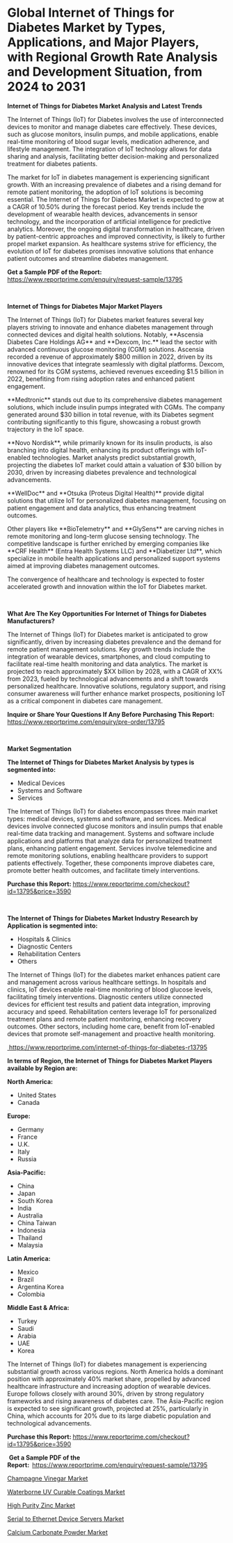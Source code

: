 <p><h1>Global Internet of Things for Diabetes Market by Types, Applications, and Major Players, with Regional Growth Rate Analysis and Development Situation, from 2024 to 2031</h1></p><p><strong>Internet of Things for Diabetes Market Analysis and Latest Trends</strong></p>
<p><p>The Internet of Things (IoT) for Diabetes involves the use of interconnected devices to monitor and manage diabetes care effectively. These devices, such as glucose monitors, insulin pumps, and mobile applications, enable real-time monitoring of blood sugar levels, medication adherence, and lifestyle management. The integration of IoT technology allows for data sharing and analysis, facilitating better decision-making and personalized treatment for diabetes patients.</p><p>The market for IoT in diabetes management is experiencing significant growth. With an increasing prevalence of diabetes and a rising demand for remote patient monitoring, the adoption of IoT solutions is becoming essential. The Internet of Things for Diabetes Market is expected to grow at a CAGR of 10.50% during the forecast period. Key trends include the development of wearable health devices, advancements in sensor technology, and the incorporation of artificial intelligence for predictive analytics. Moreover, the ongoing digital transformation in healthcare, driven by patient-centric approaches and improved connectivity, is likely to further propel market expansion. As healthcare systems strive for efficiency, the evolution of IoT for diabetes promises innovative solutions that enhance patient outcomes and streamline diabetes management.</p></p>
<p><strong>Get a Sample PDF of the Report:&nbsp;</strong> <a href="https://www.reportprime.com/enquiry/request-sample/13795?utm_campaign=1262&utm_medium=2&utm_source=Github&utm_content=ia&utm_term=11102024&utm_id=internet-of-things-for-diabetes">https://www.reportprime.com/enquiry/request-sample/13795</a></p>
<p>&nbsp;</p>
<p><strong>Internet of Things for Diabetes Major Market Players</strong></p>
<p><p>The Internet of Things (IoT) for Diabetes market features several key players striving to innovate and enhance diabetes management through connected devices and digital health solutions. Notably, **Ascensia Diabetes Care Holdings AG** and **Dexcom, Inc.** lead the sector with advanced continuous glucose monitoring (CGM) solutions. Ascensia recorded a revenue of approximately $800 million in 2022, driven by its innovative devices that integrate seamlessly with digital platforms. Dexcom, renowned for its CGM systems, achieved revenues exceeding $1.5 billion in 2022, benefiting from rising adoption rates and enhanced patient engagement.</p><p>**Medtronic** stands out due to its comprehensive diabetes management solutions, which include insulin pumps integrated with CGMs. The company generated around $30 billion in total revenue, with its Diabetes segment contributing significantly to this figure, showcasing a robust growth trajectory in the IoT space. </p><p>**Novo Nordisk**, while primarily known for its insulin products, is also branching into digital health, enhancing its product offerings with IoT-enabled technologies. Market analysts predict substantial growth, projecting the diabetes IoT market could attain a valuation of $30 billion by 2030, driven by increasing diabetes prevalence and technological advancements.</p><p>**WellDoc** and **Otsuka (Proteus Digital Health)** provide digital solutions that utilize IoT for personalized diabetes management, focusing on patient engagement and data analytics, thus enhancing treatment outcomes.</p><p>Other players like **BioTelemetry** and **GlySens** are carving niches in remote monitoring and long-term glucose sensing technology. The competitive landscape is further enriched by emerging companies like **CRF Health** (Entra Health Systems LLC) and **Diabetizer Ltd**, which specialize in mobile health applications and personalized support systems aimed at improving diabetes management outcomes.</p><p>The convergence of healthcare and technology is expected to foster accelerated growth and innovation within the IoT for Diabetes market.</p></p>
<p>&nbsp;</p>
<p><strong>What Are The Key Opportunities For Internet of Things for Diabetes Manufacturers?</strong></p>
<p><p>The Internet of Things (IoT) for Diabetes market is anticipated to grow significantly, driven by increasing diabetes prevalence and the demand for remote patient management solutions. Key growth trends include the integration of wearable devices, smartphones, and cloud computing to facilitate real-time health monitoring and data analytics. The market is projected to reach approximately $XX billion by 2028, with a CAGR of XX% from 2023, fueled by technological advancements and a shift towards personalized healthcare. Innovative solutions, regulatory support, and rising consumer awareness will further enhance market prospects, positioning IoT as a critical component in diabetes care management.</p></p>
<p><strong>Inquire or Share Your Questions If Any Before Purchasing This Report:</strong> <a href="https://www.reportprime.com/enquiry/pre-order/13795?utm_campaign=1262&utm_medium=2&utm_source=Github&utm_content=ia&utm_term=11102024&utm_id=internet-of-things-for-diabetes">https://www.reportprime.com/enquiry/pre-order/13795</a></p>
<p>&nbsp;</p>
<p><strong>Market Segmentation</strong></p>
<p><strong>The Internet of Things for Diabetes Market Analysis by types is segmented into:</strong></p>
<p><ul><li>Medical Devices</li><li>Systems and Software</li><li>Services</li></ul></p>
<p><p>The Internet of Things (IoT) for diabetes encompasses three main market types: medical devices, systems and software, and services. Medical devices involve connected glucose monitors and insulin pumps that enable real-time data tracking and management. Systems and software include applications and platforms that analyze data for personalized treatment plans, enhancing patient engagement. Services involve telemedicine and remote monitoring solutions, enabling healthcare providers to support patients effectively. Together, these components improve diabetes care, promote better health outcomes, and facilitate timely interventions.</p></p>
<p><strong>Purchase this Report:&nbsp;</strong><a href="https://www.reportprime.com/checkout?id=13795&price=3590&utm_campaign=1262&utm_medium=2&utm_source=Github&utm_content=ia&utm_term=11102024&utm_id=internet-of-things-for-diabetes">https://www.reportprime.com/checkout?id=13795&price=3590</a></p>
<p>&nbsp;</p>
<p><strong>The Internet of Things for Diabetes Market Industry Research by Application is segmented into:</strong></p>
<p><ul><li>Hospitals & Clinics</li><li>Diagnostic Centers</li><li>Rehabilitation Centers</li><li>Others</li></ul></p>
<p><p>The Internet of Things (IoT) for the diabetes market enhances patient care and management across various healthcare settings. In hospitals and clinics, IoT devices enable real-time monitoring of blood glucose levels, facilitating timely interventions. Diagnostic centers utilize connected devices for efficient test results and patient data integration, improving accuracy and speed. Rehabilitation centers leverage IoT for personalized treatment plans and remote patient monitoring, enhancing recovery outcomes. Other sectors, including home care, benefit from IoT-enabled devices that promote self-management and proactive health monitoring.</p></p>
<p><a href="https://www.reportprime.com/internet-of-things-for-diabetes-r13795?utm_campaign=1262&utm_medium=2&utm_source=Github&utm_content=ia&utm_term=11102024&utm_id=internet-of-things-for-diabetes">&nbsp;https://www.reportprime.com/internet-of-things-for-diabetes-r13795</a></p>
<p><strong>In terms of Region, the Internet of Things for Diabetes Market Players available by Region are:</strong></p>
<p>
    <p> <strong> North America: </strong>
        <ul>
            <li>United States</li>
            <li>Canada</li>
        </ul>
        </p> 
    <p> <strong> Europe: </strong>
        <ul>
            <li>Germany</li>
            <li>France</li>
            <li>U.K.</li>
            <li>Italy</li>
            <li>Russia</li>
        </ul>
        </p> 
    <p> <strong> Asia-Pacific: </strong>
        <ul>
            <li>China</li>
            <li>Japan</li>
            <li>South Korea</li>
            <li>India</li>
            <li>Australia</li>
            <li>China Taiwan</li>
            <li>Indonesia</li>
            <li>Thailand</li>
            <li>Malaysia</li>
        </ul>
        </p> 
    <p> <strong> Latin America: </strong>
        <ul>
            <li>Mexico</li>
            <li>Brazil</li>
            <li>Argentina Korea</li>
            <li>Colombia</li>
        </ul>
        </p> 
    <p> <strong> Middle East & Africa: </strong>
        <ul>
            <li>Turkey</li>
            <li>Saudi</li>
            <li>Arabia</li>
            <li>UAE</li>
            <li>Korea</li>
        </ul>
    </p>
    </p>
<p><p>The Internet of Things (IoT) for diabetes management is experiencing substantial growth across various regions. North America holds a dominant position with approximately 40% market share, propelled by advanced healthcare infrastructure and increasing adoption of wearable devices. Europe follows closely with around 30%, driven by strong regulatory frameworks and rising awareness of diabetes care. The Asia-Pacific region is expected to see significant growth, projected at 25%, particularly in China, which accounts for 20% due to its large diabetic population and technological advancements.</p></p>
<p><strong>Purchase this Report: </strong><a href="https://www.reportprime.com/checkout?id=13795&price=3590&utm_campaign=1262&utm_medium=2&utm_source=Github&utm_content=ia&utm_term=11102024&utm_id=internet-of-things-for-diabetes">https://www.reportprime.com/checkout?id=13795&price=3590</a></p>
<p>&nbsp;<strong>Get a Sample PDF of the Report:&nbsp;&nbsp;</strong><a href="https://www.reportprime.com/enquiry/request-sample/13795?utm_campaign=1262&utm_medium=2&utm_source=Github&utm_content=ia&utm_term=11102024&utm_id=internet-of-things-for-diabetes">https://www.reportprime.com/enquiry/request-sample/13795</a></p>
<p><strong></strong></p>
<p><p><a href="https://www.linkedin.com/pulse/champagne-vinegar-market-research-report-exploring-size-revenue-hanyc?utm_campaign=1262&utm_medium=2&utm_source=Github&utm_content=ia&utm_term=11102024&utm_id=internet-of-things-for-diabetes">Champagne Vinegar Market</a></p><p><a href="https://www.linkedin.com/pulse/investment-opportunities-waterborne-uv-curable-coatings-sector-t3zcc?utm_campaign=1262&utm_medium=2&utm_source=Github&utm_content=ia&utm_term=11102024&utm_id=internet-of-things-for-diabetes">Waterborne UV Curable Coatings Market</a></p><p><a href="https://www.linkedin.com/pulse/future-ready-strategic-insights-global-high-purity-zinc-market-evfac?utm_campaign=1262&utm_medium=2&utm_source=Github&utm_content=ia&utm_term=11102024&utm_id=internet-of-things-for-diabetes">High Purity Zinc Market</a></p><p><a href="https://issuu.com/reportprime-2/docs/serial-to-ethernet-device-servers-m_f8ef17dadcdd3b?utm_campaign=1262&utm_medium=2&utm_source=Github&utm_content=ia&utm_term=11102024&utm_id=internet-of-things-for-diabetes">Serial to Ethernet Device Servers Market</a></p><p><a href="https://www.linkedin.com/pulse/analyzing-global-calcium-carbonate-powder-market-growth-prospects-dbqwc?utm_campaign=1262&utm_medium=2&utm_source=Github&utm_content=ia&utm_term=11102024&utm_id=internet-of-things-for-diabetes">Calcium Carbonate Powder Market</a></p></p>